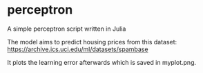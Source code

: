 # perceptron
A simple perceptron script written in Julia

The model aims to predict housing prices from this dataset: https://archive.ics.uci.edu/ml/datasets/spambase

It plots the learning error afterwards which is saved in myplot.png. 

